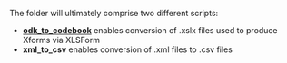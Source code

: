 The folder will ultimately comprise two different scripts:

- [**odk_to_codebook**](odk_to_codebook.R) enables conversion of .xslx files used to produce Xforms via XLSForm
- **xml_to_csv** enables conversion of .xml files to .csv files
